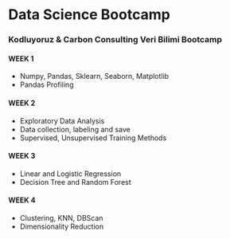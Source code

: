 # Data Science Bootcamp
### Kodluyoruz &amp; Carbon Consulting Veri Bilimi Bootcamp

#### WEEK 1

- Numpy, Pandas, Sklearn, Seaborn, Matplotlib
- Pandas Profiling


#### WEEK 2

- Exploratory Data Analysis
- Data collection, labeling and save
- Supervised, Unsupervised Training Methods

#### WEEK 3 

- Linear and Logistic Regression
- Decision Tree and Random Forest

#### WEEK 4

- Clustering, KNN, DBScan
- Dimensionality Reduction
